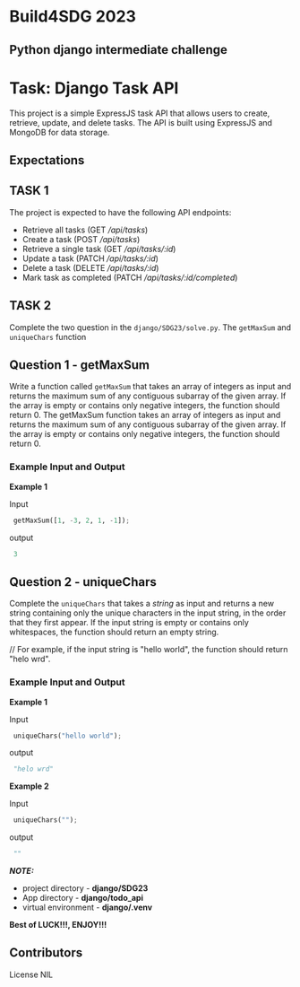 # Build4SDG 2023
## Python django intermediate challenge

# Task: Django Task API
This project is a simple ExpressJS task API that allows users to create, retrieve, update, and delete tasks. The API is built using ExpressJS and MongoDB for data storage.

## Expectations
## TASK 1
The project is expected to have the following API endpoints:

- Retrieve all tasks (GET _/api/tasks_)
- Create a task (POST _/api/tasks_)
- Retrieve a single task (GET _/api/tasks/:id_)
- Update a task (PATCH _/api/tasks/:id_)
- Delete a task (DELETE _/api/tasks/:id_)
- Mark task as completed (PATCH _/api/tasks/:id/completed_)

## TASK 2
 Complete the two question in the `django/SDG23/solve.py`. The `getMaxSum` and `uniqueChars` function
## Question 1 - getMaxSum
Write a function called `getMaxSum` that takes an array of integers as input and returns the maximum sum of any contiguous subarray of the given array. If the array is empty or contains only negative integers, the function should return 0. 
 The getMaxSum function takes an array of integers as input and returns the maximum sum of any contiguous subarray of the given array. If the array is empty or contains only negative integers, the function should return 0.

 ### Example Input and Output
 **Example 1**
 
 Input
```python
 getMaxSum([1, -3, 2, 1, -1]);
```

output
```python
 3
```

## Question 2 - uniqueChars
Complete the `uniqueChars` that takes a _string_ as input and returns a new string containing only the unique characters in the input string, in the order that they first appear. If the input string is empty or contains only whitespaces, the function should return an empty string.

// For example, if the input string is "hello world", the function should return "helo wrd".

 ### Example Input and Output
 **Example 1**
 
 Input
```python
 uniqueChars("hello world");
```

output
```python
 "helo wrd"
```
**Example 2**
 
 Input
```python
 uniqueChars("");
```

output
```python
 ""
```

**_NOTE:_**
* project directory - **django/SDG23**
* App directory - **django/todo_api**
* virtual environment - **django/.venv**

**Best of LUCK!!!, ENJOY!!!**

## Contributors


License
NIL
